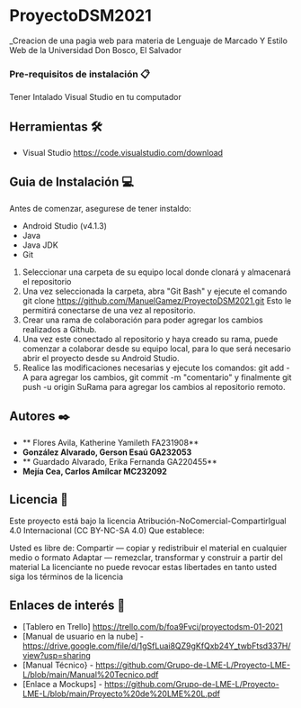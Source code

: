 # ProyectoDSM2021

_Creacion de una pagia web para  materia de Lenguaje de Marcado Y Estilo Web de la Universidad Don Bosco, El  Salvador

### Pre-requisitos de instalación 📋

 Tener Intalado Visual Studio en tu computador

## Herramientas 🛠️

* Visual Studio  https://code.visualstudio.com/download

## Guia de Instalación 💻

Antes de comenzar, asegurese de tener instaldo:

* Android Studio (v4.1.3)
* Java
* Java JDK
* Git

1. Seleccionar una carpeta de su equipo local donde clonará y almacenará el repositorio
2. Una vez seleccionada la carpeta, abra "Git Bash" y ejecute el comando git clone https://github.com/ManuelGamez/ProyectoDSM2021.git Esto le permitirá conectarse de una vez al repositorio.
3. Crear una rama de colaboración para poder agregar los cambios realizados a Github.
4. Una vez este conectado al repositorio y haya creado su rama, puede comenzar a colaborar desde su equipo local, para lo que será necesario abrir el proyecto desde su Android Studio.
5. Realice las modificaciones necesarias y ejecute los comandos: git add -A para agregar los cambios, git commit -m "comentario" y finalmente git push -u origin SuRama para agregar los cambios al repositorio remoto.

## Autores ✒️

* ** Flores Avila, Katherine Yamileth FA231908**
* **González Alvarado, Gerson Esaú GA232053**
* ** Guardado Alvarado, Erika Fernanda GA220455**
* **Mejía Cea, Carlos Amílcar MC232092**

## Licencia 📄

Este proyecto está bajo la licencia Atribución-NoComercial-CompartirIgual 4.0 Internacional (CC BY-NC-SA 4.0)
Que establece:

Usted es libre de:
Compartir — copiar y redistribuir el material en cualquier medio o formato
Adaptar — remezclar, transformar y construir a partir del material
La licenciante no puede revocar estas libertades en tanto usted siga los términos de la licencia

## Enlaces de interés 👀

* [Tablero en Trello] https://trello.com/b/foa9Fvci/proyectodsm-01-2021
* [Manual de usuario en la nube] - https://drive.google.com/file/d/1gSfLuai8QZ9gKfQxb24Y_twbFtsd337H/view?usp=sharing
* [Manual Técnico} - https://github.com/Grupo-de-LME-L/Proyecto-LME-L/blob/main/Manual%20Tecnico.pdf
* [Enlace a Mockups] - https://github.com/Grupo-de-LME-L/Proyecto-LME-L/blob/main/Proyecto%20de%20LME%20L.pdf


